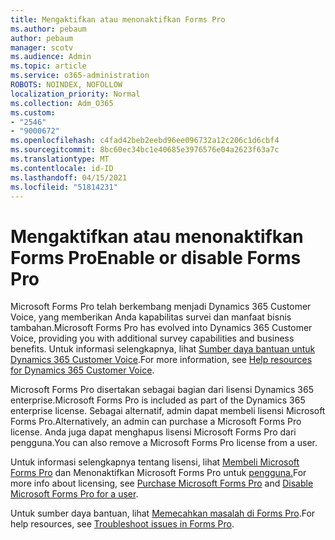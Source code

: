 ```yaml
---
title: Mengaktifkan atau menonaktifkan Forms Pro
ms.author: pebaum
author: pebaum
manager: scotv
ms.audience: Admin
ms.topic: article
ms.service: o365-administration
ROBOTS: NOINDEX, NOFOLLOW
localization_priority: Normal
ms.collection: Adm_O365
ms.custom:
- "2546"
- "9000672"
ms.openlocfilehash: c4fad42beb2eebd96ee096732a12c206c1d6cbf4
ms.sourcegitcommit: 8bc60ec34bc1e40685e3976576e04a2623f63a7c
ms.translationtype: MT
ms.contentlocale: id-ID
ms.lasthandoff: 04/15/2021
ms.locfileid: "51814231"
---
```

# <a name="enable-or-disable-forms-pro"></a><span data-ttu-id="1b084-102">Mengaktifkan atau menonaktifkan Forms Pro</span><span class="sxs-lookup"><span data-stu-id="1b084-102">Enable or disable Forms Pro</span></span>

<span data-ttu-id="1b084-103">Microsoft Forms Pro telah berkembang menjadi Dynamics 365 Customer Voice, yang memberikan Anda kapabilitas survei dan manfaat bisnis tambahan.</span><span class="sxs-lookup"><span data-stu-id="1b084-103">Microsoft Forms Pro has evolved into Dynamics 365 Customer Voice, providing you with additional survey capabilities and business benefits.</span></span> <span data-ttu-id="1b084-104">Untuk informasi selengkapnya, lihat [Sumber daya bantuan untuk Dynamics 365 Customer Voice](https://go.microsoft.com/fwlink/p/?linkid=2128357).</span><span class="sxs-lookup"><span data-stu-id="1b084-104">For more information, see [Help resources for Dynamics 365 Customer Voice](https://go.microsoft.com/fwlink/p/?linkid=2128357).</span></span>  

<span data-ttu-id="1b084-105">Microsoft Forms Pro disertakan sebagai bagian dari lisensi Dynamics 365 enterprise.</span><span class="sxs-lookup"><span data-stu-id="1b084-105">Microsoft Forms Pro is included as part of the Dynamics 365 enterprise license.</span></span> <span data-ttu-id="1b084-106">Sebagai alternatif, admin dapat membeli lisensi Microsoft Forms Pro.</span><span class="sxs-lookup"><span data-stu-id="1b084-106">Alternatively, an admin can purchase a Microsoft Forms Pro license.</span></span> <span data-ttu-id="1b084-107">Anda juga dapat menghapus lisensi Microsoft Forms Pro dari pengguna.</span><span class="sxs-lookup"><span data-stu-id="1b084-107">You can also remove a Microsoft Forms Pro license from a user.</span></span>  

<span data-ttu-id="1b084-108">Untuk informasi selengkapnya tentang lisensi, lihat [Membeli Microsoft Forms Pro](https://docs.microsoft.com/forms-pro/purchase#purchase-microsoft-forms-pro-for-users-in-a-dynamics-365-tenant) dan Menonaktifkan Microsoft Forms Pro untuk [pengguna.](https://docs.microsoft.com/forms-pro/purchase#disable-microsoft-forms-pro-for-a-user-1)</span><span class="sxs-lookup"><span data-stu-id="1b084-108">For more info about licensing, see [Purchase Microsoft Forms Pro](https://docs.microsoft.com/forms-pro/purchase#purchase-microsoft-forms-pro-for-users-in-a-dynamics-365-tenant) and [Disable Microsoft Forms Pro for a user](https://docs.microsoft.com/forms-pro/purchase#disable-microsoft-forms-pro-for-a-user-1).</span></span>
  
<span data-ttu-id="1b084-109">Untuk sumber daya bantuan, lihat [Memecahkan masalah di Forms Pro](https://docs.microsoft.com/forms-pro/troubleshoot).</span><span class="sxs-lookup"><span data-stu-id="1b084-109">For help resources, see [Troubleshoot issues in Forms Pro](https://docs.microsoft.com/forms-pro/troubleshoot).</span></span>